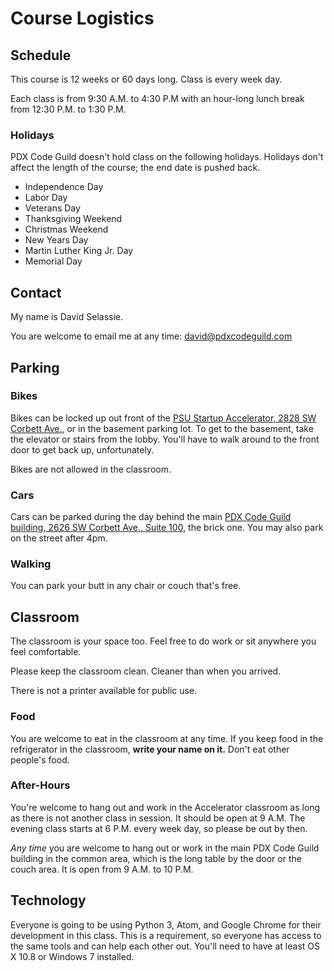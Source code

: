 # Course Logistics

## Schedule

This course is 12 weeks or 60 days long.
Class is every week day.

Each class is from 9:30 A.M. to 4:30 P.M with an hour-long lunch break from 12:30 P.M. to 1:30 P.M.

### Holidays

PDX Code Guild doesn't hold class on the following holidays.
Holidays don't affect the length of the course; the end date is pushed back.

* Independence Day
* Labor Day
* Veterans Day
* Thanksgiving Weekend
* Christmas Weekend
* New Years Day
* Martin Luther King Jr. Day
* Memorial Day

## Contact

My name is David Selassie.

You are welcome to email me at any time: [david@pdxcodeguild.com](mailto:david@pdxcodeguild.com)

## Parking

### Bikes

Bikes can be locked up out front of the [PSU Startup Accelerator, 2828 SW Corbett Ave.](https://www.google.com/maps/place/2828+SW+Corbett+Ave,+Portland,+OR+97201/@45.5024683,-122.6756019,19z/data=!3m1!4b1!4m5!3m4!1s0x54950a6bd2dc2797:0xe5fc97731611e4e8!8m2!3d45.5024683!4d-122.6750547), or in the basement parking lot.
To get to the basement, take the elevator or stairs from the lobby.
You'll have to walk around to the front door to get back up, unfortunately.

Bikes are not allowed in the classroom.

### Cars

Cars can be parked during the day behind the main [PDX Code Guild building, 2626 SW Corbett Ave., Suite 100](https://www.google.com/maps/place/PDX+Code+Guild/@45.503859,-122.6762133,18z/data=!4m13!1m7!3m6!1s0x54950a6bbcb1c7a9:0xe1685a5640dc6d4b!2s2626+SW+Corbett+Ave,+Portland,+OR+97201!3b1!8m2!3d45.503859!4d-122.675119!3m4!1s0x0000000000000000:0x8d823437e0c4bde2!8m2!3d45.503968!4d-122.6753334), the brick one.
You may also park on the street after 4pm.

### Walking

You can park your butt in any chair or couch that's free.

## Classroom

The classroom is your space too.
Feel free to do work or sit anywhere you feel comfortable.

Please keep the classroom clean.
Cleaner than when you arrived.

There is not a printer available for public use.

### Food

You are welcome to eat in the classroom at any time.
If you keep food in the refrigerator in the classroom, **write your name on it.**
Don't eat other people's food.

### After-Hours

You're welcome to hang out and work in the Accelerator classroom as long as there is not another class in session.
It should be open at 9 A.M.
The evening class starts at 6 P.M. every week day, so please be out by then.

_Any time_ you are welcome to hang out or work in the main PDX Code Guild building in the common area, which is the long table by the door or the couch area.
It is open from 9 A.M. to 10 P.M.

## Technology

Everyone is going to be using Python 3, Atom, and Google Chrome for their development in this class.
This is a requirement, so everyone has access to the same tools and can help each other out.
You'll need to have at least OS X 10.8 or Windows 7 installed.
